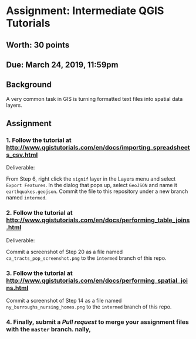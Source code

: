 # Assignment: Intermediate QGIS Tutorials
## Worth: 30 points
## Due: March 24, 2019, 11:59pm

## Background

A very common task in GIS is turning formatted text files into spatial data layers.

## Assignment

### 1. Follow the tutorial at http://www.qgistutorials.com/en/docs/importing_spreadsheets_csv.html

Deliverable:

From Step 6, right click the `signif` layer in the Layers menu and select `Export Features`. In the dialog that pops up,
select `GeoJSON` and name it `earthquakes.geojson`. Commit the file to this repository under a new branch named `intermed`.

### 2. Follow the tutorial at http://www.qgistutorials.com/en/docs/performing_table_joins.html

Deliverable:

Commit a screenshot of Step 20 as a file named `ca_tracts_pop_screenshot.png` to the `intermed` branch of this repo.

### 3. Follow the tutorial at http://www.qgistutorials.com/en/docs/performing_spatial_joins.html

Commit a screenshot of Step 14 as a file named `ny_burroughs_nursing_homes.png` to the `intermed` branch of this repo.

### 4. Finally, submit a *Pull request* to merge your assignment files with the `master` branch. nally,
